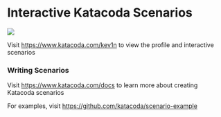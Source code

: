 # Interactive Katacoda Scenarios

[![](http://shields.katacoda.com/katacoda/kev1n/count.svg)](https://www.katacoda.com/kev1n "Get your profile on Katacoda.com")

Visit https://www.katacoda.com/kev1n to view the profile and interactive scenarios

### Writing Scenarios
Visit https://www.katacoda.com/docs to learn more about creating Katacoda scenarios

For examples, visit https://github.com/katacoda/scenario-example
